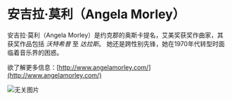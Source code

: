 # 安吉拉·莫利（Angela Morley）

安吉拉·莫利（Angela Morley）是约克郡的奥斯卡提名，艾美奖获奖作曲家，其获奖作品包括 _沃特希普_ 至 _达拉斯_。 她还是跨性别先锋，她在1970年代转型时面临着音乐界的困惑。

欲了解更多信息：[http://www.angelamorley.com/](http://www.angelamorley.com/)

![无关图片](https://www.facebook.com/tr?id=403378678705677&ev=PageView&noscript=1)
